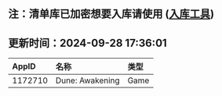 ## 注：清单库已加密想要入库请使用 ([入库工具](https://github.com/BlankTMing/ManifestAutoUpdate/releases))

## 更新时间：2024-09-28 17:36:01
| AppID | 名称 | 类型  |
| :-------------------- | :----------------------------- | :----------- |
| 1172710 | Dune: Awakening| Game |
